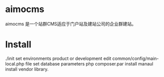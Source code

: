 # aimocms
  aimocms 是一个站群CMS适应于门户站及建站公司的企业群建站。

# Install
  ./init   set environments product or development edit common/config/main-local.php file set database parameters
  php composer.par install    manaul install vendor library.